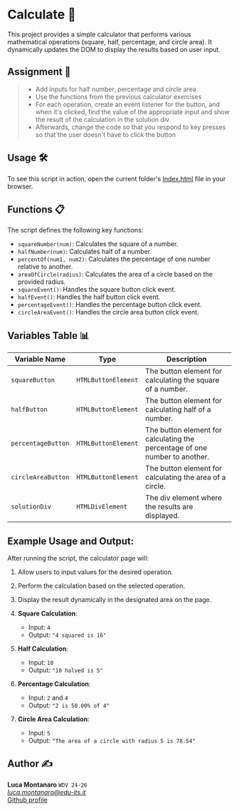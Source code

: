 # Calculate 🧮

This project provides a simple calculator that performs various mathematical operations (square, half, percentage, and circle area). It dynamically updates the DOM to display the results based on user input.

## Assignment 📝

> - Add inputs for half number, percentage and circle area
> - Use the functions from the previous calculator exercises
> - For each operation, create an event listener for the button, and when it's
clicked, find the value of the appropriate input and show the result of the
calculation in the solution div
> - Afterwards, change the code so that you respond to key presses so that the
user doesn't have to click the button


## Usage 🛠️

To see this script in action, open the current folder's [Index.html](./index.html) file in your browser.

## Functions 📋

The script defines the following key functions:

- `squareNumber(num)`: Calculates the square of a number.
- `halfNumber(num)`: Calculates half of a number.
- `percentOf(num1, num2)`: Calculates the percentage of one number relative to another.
- `areaOfCircle(radius)`: Calculates the area of a circle based on the provided radius.
- `squareEvent()`: Handles the square button click event.
- `halfEvent()`: Handles the half button click event.
- `percentageEvent()`: Handles the percentage button click event.
- `circleAreaEvent()`: Handles the circle area button click event.

## Variables Table 📊

| Variable Name         | Type               | Description                                                                 |
|-----------------------|--------------------|-----------------------------------------------------------------------------|
| `squareButton`        | `HTMLButtonElement`| The button element for calculating the square of a number.                  |
| `halfButton`          | `HTMLButtonElement`| The button element for calculating half of a number.                        |
| `percentageButton`    | `HTMLButtonElement`| The button element for calculating the percentage of one number to another. |
| `circleAreaButton`    | `HTMLButtonElement`| The button element for calculating the area of a circle.                    |
| `solutionDiv`         | `HTMLDivElement`   | The div element where the results are displayed.                            |

## Example Usage and Output:

After running the script, the calculator page will:
1. Allow users to input values for the desired operation.
2. Perform the calculation based on the selected operation.
3. Display the result dynamically in the designated area on the page.

1. **Square Calculation**:
   - Input: `4`
   - Output: `"4 squared is 16"`

2. **Half Calculation**:
   - Input: `10`
   - Output: `"10 halved is 5"`

3. **Percentage Calculation**:
   - Input: `2` and `4`
   - Output: `"2 is 50.00% of 4"`

4. **Circle Area Calculation**:
   - Input: `5`
   - Output: `"The area of a circle with radius 5 is 78.54"`

## Author ✍️

**Luca Montanaro** `WDV 24-26`  
*luca.montanaro@edu-its.it*  
[Github profile](https://github.com/LucaM0nt)